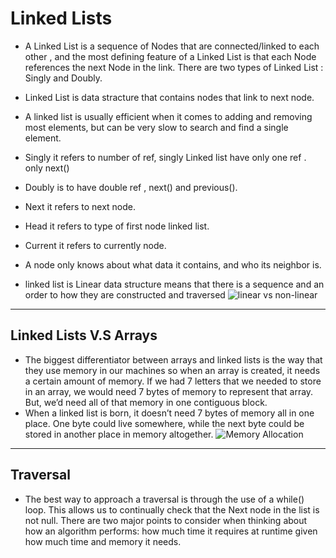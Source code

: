 # Linked Lists

* A Linked List is a sequence of Nodes that are connected/linked to each other , and the most defining feature of a Linked List is that each Node references the next Node in the link. There are two types of Linked List : Singly and Doubly.
* Linked List is data stracture that contains nodes that link to next node.
* A linked list is usually efficient when it comes to adding and removing most elements, but can be very slow to search and find a single element.
* Singly it refers to number of ref, singly Linked list have only one ref . only next()

* Doubly is to have double ref , next() and previous().

* Next it refers to next node.

* Head it refers to type of first node linked list.

* Current it refers to currently node.

* A node only knows about what data it contains, and who its neighbor is.
* linked list is Linear data structure means that there is a sequence and an order to how they are constructed and traversed
![linear vs non-linear](https://miro.medium.com/max/700/1*Xokk6XOjWyIGCBujkJsCzQ.jpeg)
<hr>


## Linked Lists V.S Arrays
* The biggest differentiator between arrays and linked lists is the way that they use memory in our machines so when an array is created, it needs a certain amount of memory. If we had 7 letters that we needed to store in an array, we would need 7 bytes of memory to represent that array. But, we’d need all of that memory in one contiguous block.
* When a linked list is born, it doesn’t need 7 bytes of memory all in one place. One byte could live somewhere, while the next byte could be stored in another place in memory altogether.
![Memory Allocation](https://miro.medium.com/max/700/1*G43FVT5xJ1n1QDKVNZUxXQ.jpeg)

<hr>


## Traversal
* The best way to approach a traversal is through the use of a while() loop. This allows us to continually check that the Next node in the list is not null. There are two major points to consider when thinking about how an algorithm performs: how much time it requires at runtime given how much time and memory it needs.